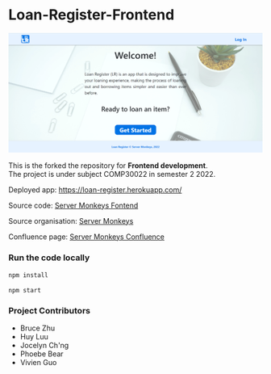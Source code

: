 # Loan-Register-Frontend

![screenshot](./screenshots/landing_page.png)


This is the forked the repository for **Frontend development**. <br/>
The project is under subject COMP30022 in semester 2 2022.

Deployed app: https://loan-register.herokuapp.com/

Source code: [Server Monkeys Fontend](https://github.com/IT-Project-Server-Monkeys/Loan-Register-Frontend) 

Source organisation: [Server Monkeys](https://github.com/orgs/IT-Project-Server-Monkeys/repositories)

Confluence page: [Server Monkeys Confluence](https://servermonkeys.atlassian.net/wiki/spaces/IP/pages)

### Run the code locally
```
npm install
```
```
npm start
```

### Project Contributors
* Bruce Zhu
* Huy Luu
* Jocelyn Ch'ng
* Phoebe Bear
* Vivien Guo
